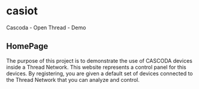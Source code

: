 # casiot
Cascoda - Open Thread - Demo

## HomePage
The purpose of this project is to demonstrate the use of CASCODA devices inside a Thread Network. This website represents a control panel for this devices. By registering, you are given a default set of devices connected to the Thread Network that you can analyze and control.